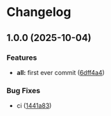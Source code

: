 # Changelog

## 1.0.0 (2025-10-04)


### Features

* **all:** first ever commit ([6dff4a4](https://github.com/valkiriaaquatica/test/commit/6dff4a444eab9645115dbea13d9184bdc42fff66))


### Bug Fixes

* ci ([1441a83](https://github.com/valkiriaaquatica/test/commit/1441a834da498d7a7cfdf16845be15b56835c864))
